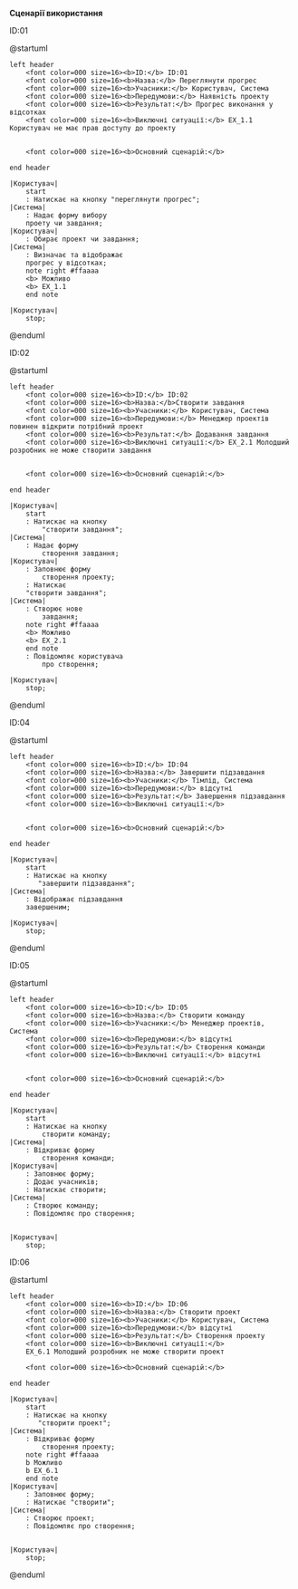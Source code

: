 **Сценарії використання**

ID:01

@startuml

    left header
        <font color=000 size=16><b>ID:</b> ID:01
        <font color=000 size=16><b>Назва:</b> Переглянути прогрес
        <font color=000 size=16><b>Учасники:</b> Користувач, Система
        <font color=000 size=16><b>Передумови:</b> Наявність проекту
        <font color=000 size=16><b>Результат:</b> Прогрес виконання у відсотках
        <font color=000 size=16><b>Виключні ситуації:</b> EX_1.1 Користувач не має прав доступу до проекту
        
        
        <font color=000 size=16><b>Основний сценарій:</b>
        
    end header

    |Користувач|
        start
        : Натискає на кнопку "переглянути прогрес";
    |Система|
        : Надає форму вибору 
        проету чи завдання;
    |Користувач|
        : Обирає проект чи завдання;
    |Система|  
        : Визначає та відображає
        прогрес у відсотках;
        note right #ffaaaa
        <b> Можливо
        <b> EX_1.1
        end note
    
    |Користувач|
        stop;

@enduml

ID:02


@startuml

    left header
        <font color=000 size=16><b>ID:</b> ID:02
        <font color=000 size=16><b>Назва:</b>Створити завдання
        <font color=000 size=16><b>Учасники:</b> Користувач, Система
        <font color=000 size=16><b>Передумови:</b> Менеджер проектів повинен відкрити потрібний проект
        <font color=000 size=16><b>Результат:</b> Додавання завдання
        <font color=000 size=16><b>Виключні ситуації:</b> EX_2.1 Молодший розробник не може створити завдання
        
        
        <font color=000 size=16><b>Основний сценарій:</b>
        
    end header

    |Користувач|
        start
        : Натискає на кнопку
            "створити завдання";
    |Система|
        : Надає форму 
            створення завдання;
    |Користувач|
        : Заповнює форму
            створення проекту;
        : Натискає
        "створити завдання";
    |Система|  
        : Створює нове
            завдання;
        note right #ffaaaa
        <b> Можливо
        <b> EX_2.1
        end note
        : Повідомляє користувача
            про створення;
    
    |Користувач|
        stop;

    

@enduml

ID:04


@startuml

    left header
        <font color=000 size=16><b>ID:</b> ID:04
        <font color=000 size=16><b>Назва:</b> Завершити підзавдання
        <font color=000 size=16><b>Учасники:</b> Тімлід, Система
        <font color=000 size=16><b>Передумови:</b> відсутні
        <font color=000 size=16><b>Результат:</b> Завершення підзавдання
        <font color=000 size=16><b>Виключні ситуації:</b> 
        
        
        <font color=000 size=16><b>Основний сценарій:</b>
        
    end header

    |Користувач|
        start
        : Натискає на кнопку
           "завершити підзавдання";
    |Система|
        : Відображає підзавдання
        завершеним;
        
    |Користувач|
        stop;

    

@enduml

ID:05

@startuml

    left header
        <font color=000 size=16><b>ID:</b> ID:05
        <font color=000 size=16><b>Назва:</b> Створити команду
        <font color=000 size=16><b>Учасники:</b> Менеджер проектів, Система
        <font color=000 size=16><b>Передумови:</b> відсутні
        <font color=000 size=16><b>Результат:</b> Створення команди
        <font color=000 size=16><b>Виключні ситуації:</b> відсутні
        
        
        <font color=000 size=16><b>Основний сценарій:</b>
        
    end header

    |Користувач|
        start
        : Натискає на кнопку
            створити команду;
    |Система|
        : Відкриває форму
            створення команди;
    |Користувач|
        : Заповнює форму;
        : Додає учасників;
        : Натискає створити;
    |Система|
        : Створює команду;
        : Повідомляє про створення;
    
    
    |Користувач|
        stop;

    
ID:06


@startuml

    left header
        <font color=000 size=16><b>ID:</b> ID:06
        <font color=000 size=16><b>Назва:</b> Створити проект
        <font color=000 size=16><b>Учасники:</b> Користувач, Система
        <font color=000 size=16><b>Передумови:</b> відсутні
        <font color=000 size=16><b>Результат:</b> Створення проекту
        <font color=000 size=16><b>Виключні ситуації:</b> 
        EX_6.1 Молодший розробник не може створити проект
        
        <font color=000 size=16><b>Основний сценарій:</b>
        
    end header

    |Користувач|
        start
        : Натискає на кнопку
           "створити проект";
    |Система|
        : Відкриває форму
            створення проекту;
        note right #ffaaaa
        b Можливо
        b EX_6.1
        end note
    |Користувач|
        : Заповнює форму;
        : Натискає "створити";
    |Система|
        : Створює проект;
        : Повідомляє про створення;
    
    
    |Користувач|
        stop;

    

@enduml 

